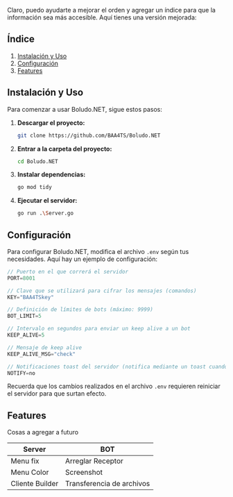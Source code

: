 Claro, puedo ayudarte a mejorar el orden y agregar un índice para que la información sea más accesible. Aquí tienes una versión mejorada:

## Índice

1. [Instalación y Uso](#instalación-y-uso)
2. [Configuración](#configuración)
3. [Features](#features)

## Instalación y Uso <a name="instalación-y-uso"></a>

Para comenzar a usar Boludo.NET, sigue estos pasos:

1. **Descargar el proyecto:**
   ```bash
   git clone https://github.com/BAA4TS/Boludo.NET
   ```

2. **Entrar a la carpeta del proyecto:**
   ```bash
   cd Boludo.NET
   ```

3. **Instalar dependencias:**
   ```bash
   go mod tidy
   ```

4. **Ejecutar el servidor:**
   ```bash
   go run .\Server.go
   ```

## Configuración <a name="configuración"></a>

Para configurar Boludo.NET, modifica el archivo `.env` según tus necesidades. Aquí hay un ejemplo de configuración:

```go
// Puerto en el que correrá el servidor
PORT=8001

// Clave que se utilizará para cifrar los mensajes (comandos)
KEY="BAA4TSkey"

// Definición de límites de bots (máximo: 9999)
BOT_LIMIT=5

// Intervalo en segundos para enviar un keep alive a un bot
KEEP_ALIVE=5

// Mensaje de keep alive
KEEP_ALIVE_MSG="check"

// Notificaciones toast del servidor (notifica mediante un toast cuando se conecta y desconecta un bot)
NOTIFY=no
```

Recuerda que los cambios realizados en el archivo `.env` requieren reiniciar el servidor para que surtan efecto.

## Features <a name="features"></a>

Cosas a agregar a futuro

| Server       | BOT                   |
|--------------|-----------------------|
| Menu fix     | Arreglar Receptor     |
| Menu Color   | Screenshot            |
| Cliente Builder | Transferencia de archivos |
